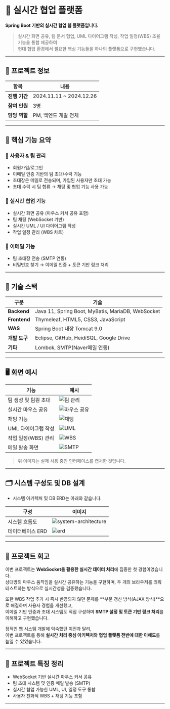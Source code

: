 # 🤝 실시간 협업 플랫폼

**Spring Boot 기반의 실시간 협업 웹 플랫폼입니다.**

> 실시간 화면 공유, 팀 문서 협업, UML 다이어그램 작성, 작업 일정(WBS) 조율 기능을 통합 제공하여  
> 현대 협업 환경에서 필요한 핵심 기능들을 하나의 플랫폼으로 구현했습니다.

---

## 📅 프로젝트 정보

| 항목 | 내용 |
|------|------|
| **진행 기간** | 2024.11.11 ~ 2024.12.26 |
| **참여 인원** | 3명 |
| **담당 역할** | PM, 백엔드 개발 전체 |

---

## 🌟 핵심 기능 요약

### 👥 사용자 & 팀 관리
- 회원가입/로그인
- 이메일 인증 기반의 팀 초대/수락 기능
- 초대장은 메일로 전송되며, 가입된 사용자만 초대 가능
- 초대 수락 시 팀 합류 → 채팅 및 협업 기능 사용 가능

### 💬 실시간 협업 기능
- 실시간 화면 공유 (마우스 커서 공유 포함)
- 팀 채팅 (WebSocket 기반)
- 실시간 UML / UI 다이어그램 작성
- 작업 일정 관리 (WBS 차트)

### 📧 이메일 기능
- 팀 초대장 전송 (SMTP 연동)
- 비밀번호 찾기 → 이메일 인증 + 토큰 기반 링크 처리

---

## 🚀 기술 스택

| 구분 | 기술 |
|------|------|
| **Backend** | Java 11, Spring Boot, MyBatis, MariaDB, WebSocket |
| **Frontend** | Thymeleaf, HTML5, CSS3, JavaScript |
| **WAS** | Spring Boot 내장 Tomcat 9.0 |
| **개발 도구** | Eclipse, GitHub, HeidiSQL, Google Drive |
| **기타** | Lombok, SMTP(Naver메일 연동) |

---

## 🖥️ 화면 예시

| 기능 | 예시 |
|------|------|
| 팀 생성 및 팀원 초대 | ![팀 관리](./images/team-invite.png) |
| 실시간 마우스 공유 | ![마우스 공유](./images/mouse-cursor.png) |
| 채팅 기능 | ![채팅](./images/chat.png) |
| UML 다이어그램 작성 | ![UML](./images/uml.png) |
| 작업 일정(WBS) 관리 | ![WBS](./images/wbs-chart.png) |
| 메일 발송 화면 | ![SMTP](./images/smtp.png) |

> 위 이미지는 실제 사용 중인 인터페이스를 캡처한 것입니다.

---

## 🗂 시스템 구성도 및 DB 설계

- 시스템 아키텍처 및 DB ERD는 아래와 같습니다.

| 구성 | 이미지 |
|------|--------|
| 시스템 흐름도 | ![system-architecture](./images/system-architecture.png) |
| 데이터베이스 ERD | ![erd](./images/db-erd.png) |

---

## 🧠 프로젝트 회고

이번 프로젝트는 **WebSocket을 활용한 실시간 데이터 처리**에 집중한 첫 경험이었습니다.  
상대방의 마우스 움직임을 실시간 공유하는 기능을 구현하며, 두 개의 브라우저를 띄워 테스트하는 방식으로 실시간성을 검증했습니다.

또한 WBS 작업 추가 시 즉시 반영되지 않던 문제를 **부분 갱신 방식(AJAX 방식)**으로 해결하며 사용자 경험을 개선했고,  
이메일 기반 인증과 초대 시스템도 직접 구성하며 **SMTP 설정 및 토큰 기반 링크 처리**를 이해하고 구현했습니다.

정적인 웹 시스템 개발에 익숙했던 이전과 달리,  
이번 프로젝트를 통해 **실시간 처리 중심 아키텍처와 협업 플랫폼 전반에 대한 이해도**를 높일 수 있었습니다.

---

## 📌 프로젝트 특징 정리

- WebSocket 기반 실시간 마우스 커서 공유
- 팀 초대 시스템 및 인증 메일 발송 (SMTP)
- 실시간 협업 가능한 UML, UI, 일정 도구 통합
- 사용자 친화적 WBS + 채팅 기능 포함

---
